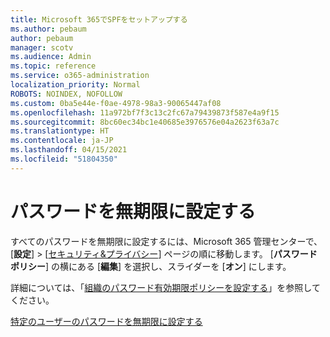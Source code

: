 ```yaml
---
title: Microsoft 365でSPFをセットアップする
ms.author: pebaum
author: pebaum
manager: scotv
ms.audience: Admin
ms.topic: reference
ms.service: o365-administration
localization_priority: Normal
ROBOTS: NOINDEX, NOFOLLOW
ms.custom: 0ba5e44e-f0ae-4978-98a3-90065447af08
ms.openlocfilehash: 11a972bf7f3c13c2fc67a79439873f587e4a9f15
ms.sourcegitcommit: 8bc60ec34bc1e40685e3976576e04a2623f63a7c
ms.translationtype: HT
ms.contentlocale: ja-JP
ms.lasthandoff: 04/15/2021
ms.locfileid: "51804350"
---
```

# <a name="set-passwords-to-never-expire"></a>パスワードを無期限に設定する 

すべてのパスワードを無期限に設定するには、Microsoft 365 管理センターで、[**設定**] > [[セキュリティ&amp;プライバシー](https://portal.office.com/adminportal/home#/settings/security)] ページの順に移動します。 [**パスワード ポリシー**] の横にある [**編集**] を選択し、スライダーを [**オン**] にします。
  
詳細については、「[組織のパスワード有効期限ポリシーを設定する](https://docs.microsoft.com/microsoft-365/admin/manage/set-password-expiration-policy)」を参照してください。
  
[特定のユーザーのパスワードを無期限に設定する](https://docs.microsoft.com/microsoft-365/admin/add-users/set-password-to-never-expire)
  
